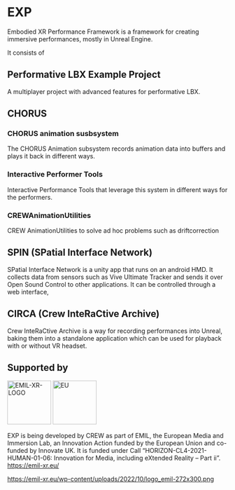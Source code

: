 # EXP
Embodied XR Performance Framework is a framework for creating immersive performances, mostly in Unreal Engine.

It consists of

## Performative LBX Example Project
A multiplayer project with advanced features for performative LBX.
## CHORUS
### CHORUS animation susbsystem
The CHORUS Animation subsystem records animation data into buffers and plays it back in different ways.
### Interactive Performer Tools
Interactive Performance Tools that leverage this system in different ways for the performers.
### CREWAnimationUtilities
CREW AnimationUtilities to solve ad hoc problems such as driftcorrection
## SPIN (SPatial Interface Network) 
SPatial Interface Network is a unity app that runs on an android HMD.
It collects data from sensors such as Vive Ultimate Tracker and sends it over Open Sound Control to other applications.
It can be controlled through a web interface,
## CIRCA (Crew InteRaCtive Archive)
Crew InteRaCtive Archive is a way for recording performances into Unreal, baking them into a standalone application which can be used for playback with or without VR headset.

## Supported by
<img src="https://emil-xr.eu/wp-content/uploads/2022/10/logo_emil-272x300.png)" alt="EMIL-XR-LOGO" height="100"/>
<img src="https://emil-xr.eu/wp-content/uploads/2022/10/EN-Funded-by-the-EU-POS-1024x215.png)" alt="EU" height="100"/>

EXP is being developed by CREW as part of EMIL, the European Media and Immersion Lab, an Innovation Action funded by the European Union and co-funded by Innovate UK. It is funded under Call “HORIZON-CL4-2021-HUMAN-01-06: Innovation for Media, including eXtended Reality – Part ii”. https://emil-xr.eu/

https://emil-xr.eu/wp-content/uploads/2022/10/logo_emil-272x300.png
